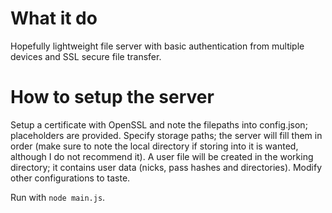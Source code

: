 # What it do
Hopefully lightweight file server with basic authentication from multiple devices and SSL secure file transfer.

# How to setup the server
Setup a certificate with OpenSSL and note the filepaths into config.json; placeholders are provided. Specify storage paths; the server will fill them in order (make sure to note the local directory if storing into it is wanted, although I do not recommend it). A user file will be created in the working directory; it contains user data (nicks, pass hashes and directories). Modify other configurations to taste.

Run with ```node main.js```.